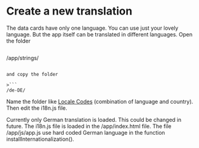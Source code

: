 # Create a new translation

The data cards have only one language. You can use just your lovely language. But the app itself can be translated in different languages. Open the folder

>```
/app/strings/
```

and copy the folder

>```
/de-DE/
```

Name the folder like [Locale Codes](http://www.science.co.il/Language/Locale-codes.asp) (combination of language and country). Then edit the i18n.js file.

Currently only German translation is loaded. This could be changed in future. The i18n.js file is loaded in the /app/index.html file. The file /app/js/app.js use hard coded German language in the function installInternationalization().

